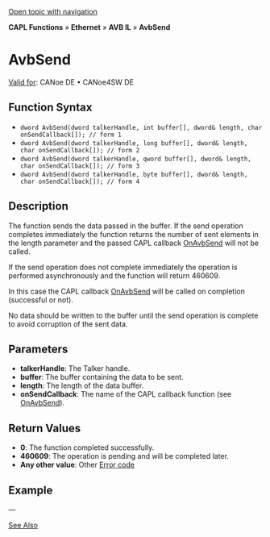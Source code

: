 [Open topic with navigation](../../../../../../CANoeDEFamily.htm#Topics/CAPLFunctions/IP/AVBIL/Functions/CAPLfunctionAvbSend.md)

**CAPL Functions** » **Ethernet** » **AVB IL** » **AvbSend**

# AvbSend

[Valid for](../../../../Shared/FeatureAvailability.md): CANoe DE • CANoe4SW DE

## Function Syntax

- `dword AvbSend(dword talkerHandle, int buffer[], dword& length, char onSendCallback[]); // form 1`
- `dword AvbSend(dword talkerHandle, long buffer[], dword& length, char onSendCallback[]); // form 2`
- `dword AvbSend(dword talkerHandle, qword buffer[], dword& length, char onSendCallback[]); // form 3`
- `dword AvbSend(dword talkerHandle, byte buffer[], dword& length, char onSendCallback[]); // form 4`

## Description

The function sends the data passed in the buffer. If the send operation completes immediately the function returns the number of sent elements in the length parameter and the passed CAPL callback [OnAvbSend](CAPLfunctionOnAvbSend.md) will not be called.

If the send operation does not complete immediately the operation is performed asynchronously and the function will return 460609.

In this case the CAPL callback [OnAvbSend](CAPLfunctionOnAvbSend.md) will be called on completion (successful or not).

No data should be written to the buffer until the send operation is complete to avoid corruption of the sent data.

## Parameters

- **talkerHandle**: The Talker handle.
- **buffer**: The buffer containing the data to be sent.
- **length**: The length of the data buffer.
- **onSendCallback**: The name of the CAPL callback function (see [OnAvbSend](CAPLfunctionOnAvbSend.md)).

## Return Values

- **0**: The function completed successfully.
- **460609**: The operation is pending and will be completed later.
- **Any other value**: Other [Error code](../CAPLfunctionsAVBILErrorCode.md)

## Example

—

[See Also](javascript:void(0);)
